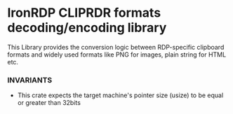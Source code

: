 # IronRDP CLIPRDR formats decoding/encoding library

This Library provides the conversion logic between RDP-specific clipboard formats and
widely used formats like PNG for images, plain string for HTML etc.

### INVARIANTS
- This crate expects the target machine's pointer size (usize) to be equal or greater than 32bits